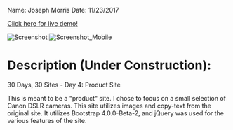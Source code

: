 Name: Joseph Morris
Date: 11/23/2017

[Click here for live demo!](http://themanysidesof.me/demo/30D30SD4/ "Click here for live demo!")

![Screenshot](Screenshot.jpg "Screenshot of the site")
![Screenshot_Mobile](Screenshot_Mobile.jpg "Mobile screenshot of the site")

# Description (Under Construction):
30 Days, 30 Sites - Day 4: Product Site

This is meant to be a "product" site. I chose to focus on a small selection of Canon DSLR cameras. This site utilizes images and copy-text from the original site. It utilizes Bootstrap 4.0.0-Beta-2, and jQuery was used for the various features of the site. 
